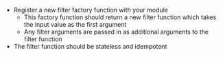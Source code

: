 * Register a new filter factory function with your module
  - This factory function should return a new filter function which takes the input value as the first argument
   - Any filter arguments are passed in as additional arguments to the filter function
* The filter function should be stateless and idempotent
